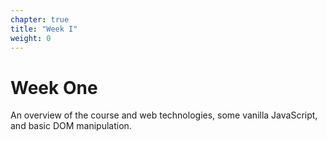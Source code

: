 ```yaml
---
chapter: true
title: "Week I"
weight: 0
---
```


# Week One

An overview of the course and web technologies, some vanilla JavaScript, and basic DOM manipulation.
